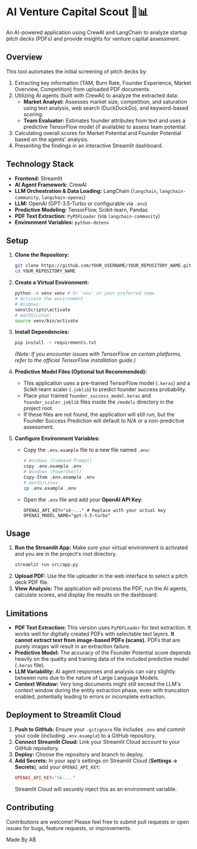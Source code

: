 # AI Venture Capital Scout 🤖📊

An AI-powered application using CrewAI and LangChain to analyze startup pitch decks (PDFs) and provide insights for venture capital assessment.

## Overview

This tool automates the initial screening of pitch decks by:
1.  Extracting key information (TAM, Burn Rate, Founder Experience, Market Overview, Competition) from uploaded PDF documents.
2.  Utilizing AI agents (built with CrewAI) to analyze the extracted data:
    *   **Market Analyst:** Assesses market size, competition, and saturation using text analysis, web search (DuckDuckGo), and keyword-based scoring.
    *   **Team Evaluator:** Estimates founder attributes from text and uses a predictive TensorFlow model (if available) to assess team potential.
3.  Calculating overall scores for Market Potential and Founder Potential based on the agents' analysis.
4.  Presenting the findings in an interactive Streamlit dashboard.

## Technology Stack

*   **Frontend:** Streamlit
*   **AI Agent Framework:** CrewAI
*   **LLM Orchestration & Data Loading:** LangChain (`langchain`, `langchain-community`, `langchain-openai`)
*   **LLM:** OpenAI (GPT-3.5-Turbo or configurable via `.env`)
*   **Predictive Modeling:** TensorFlow, Scikit-learn, Pandas
*   **PDF Text Extraction:** `PyPDFLoader` (via `langchain-community`)
*   **Environment Variables:** `python-dotenv`

## Setup

1.  **Clone the Repository:**
    ```bash
    git clone https://github.com/YOUR_USERNAME/YOUR_REPOSITORY_NAME.git
    cd YOUR_REPOSITORY_NAME
    ```

2.  **Create a Virtual Environment:**
    ```bash
    python -m venv venv # Or 'env' or your preferred name
    # Activate the environment
    # Windows:
    venv\Scripts\activate
    # macOS/Linux:
    source venv/bin/activate

3.  **Install Dependencies:**
    ```bash
    pip install -r requirements.txt
    ```
    *(Note: If you encounter issues with TensorFlow on certain platforms, refer to the official TensorFlow installation guide.)*

4.  **Predictive Model Files (Optional but Recommended):**
    *   This application uses a pre-trained TensorFlow model (`.keras`) and a Scikit-learn scaler (`.joblib`) to predict founder success probability.
    *   Place your trained `founder_success_model.keras` and `founder_scaler.joblib` files inside the `/models` directory in the project root.
    *   If these files are not found, the application will still run, but the Founder Success Prediction will default to N/A or a non-predictive assessment.

5.  **Configure Environment Variables:**
    *   Copy the `.env.example` file to a new file named `.env`:
        ```bash
        # Windows (Command Prompt)
        copy .env.example .env
        # Windows (PowerShell)
        Copy-Item .env.example .env
        # macOS/Linux
        cp .env.example .env
        ```
    *   Open the `.env` file and add your **OpenAI API Key**:
        ```dotenv
        OPENAI_API_KEY="sk-..." # Replace with your actual key
        OPENAI_MODEL_NAME="gpt-3.5-turbo"
        ```

## Usage

1.  **Run the Streamlit App:** Make sure your virtual environment is activated and you are in the project's root directory.
    ```bash
    streamlit run src/app.py
    ```
2.  **Upload PDF:** Use the file uploader in the web interface to select a pitch deck PDF file.
3.  **View Analysis:** The application will process the PDF, run the AI agents, calculate scores, and display the results on the dashboard.

## Limitations

*   **PDF Text Extraction:** This version uses `PyPDFLoader` for text extraction. It works well for digitally created PDFs with selectable text layers. **It cannot extract text from image-based PDFs (scans).** PDFs that are purely images will result in an extraction failure.
*   **Predictive Model:** The accuracy of the Founder Potential score depends heavily on the quality and training data of the included predictive model (`.keras` file).
*   **LLM Variability:** AI agent responses and analysis can vary slightly between runs due to the nature of Large Language Models.
*   **Context Window:** Very long documents might still exceed the LLM's context window during the entity extraction phase, even with truncation enabled, potentially leading to errors or incomplete extraction.

## Deployment to Streamlit Cloud

1.  **Push to GitHub:** Ensure your `.gitignore` file includes `.env` and commit your code (including `.env.example`) to a GitHub repository.
2.  **Connect Streamlit Cloud:** Link your Streamlit Cloud account to your GitHub repository.
3.  **Deploy:** Choose the repository and branch to deploy.
4.  **Add Secrets:** In your app's settings on Streamlit Cloud (**Settings -> Secrets**), add your `OPENAI_API_KEY`:
    ```toml
    OPENAI_API_KEY="sk-..."
    ```
    Streamlit Cloud will securely inject this as an environment variable.

## Contributing

Contributions are welcome! Please feel free to submit pull requests or open issues for bugs, feature requests, or improvements.

Made By AB

